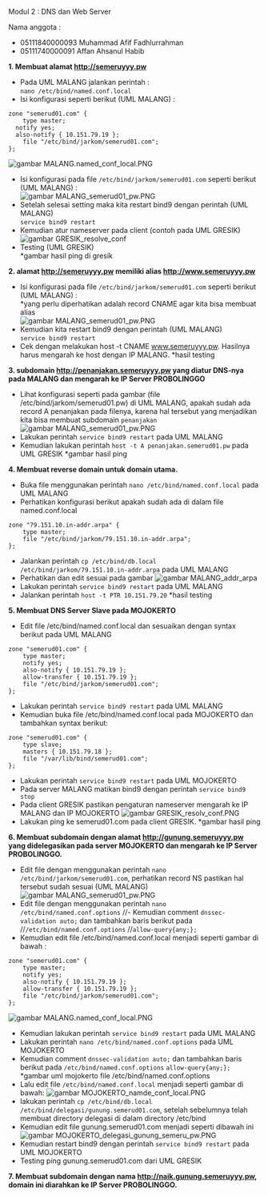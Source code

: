 Modul 2 : DNS dan Web Server

Nama anggota :
- 05111840000093 Muhammad Afif Fadhlurrahman 
- 05111740000091 Affan Ahsanul Habib

**1. Membuat alamat http://semeruyyy.pw**
- Pada UML MALANG jalankan perintah : </br>
`nano /etc/bind/named.conf.local`
- Isi konfigurasi seperti berikut (UML MALANG) :
```
zone "semerud01.com" {
	type master;
  notify yes;
  also-notify { 10.151.79.19 };
	file "/etc/bind/jarkom/semerud01.com";
};
```
![gambar MALANG.named_conf_local.PNG](img/MALANG.named_conf_local.PNG)
- Isi konfigurasi pada file `/etc/bind/jarkom/semerud01.com` seperti berikut (UML MALANG) : </br>
![gambar MALANG_semerud01_pw.PNG](img/MALANG_semerud01_pw.PNG)
- Setelah selesai setting maka kita restart bind9 dengan perintah (UML MALANG) </br>
`service bind9 restart`
- Kemudian atur nameserver pada client (contoh pada UML GRESIK)</br>
![gambar GRESIK_resolve_conf](img/GRESIK_resolv_conf.PNG)
- Testing (UML GRESIK)</br>
*gambar hasil ping di gresik

**2. alamat http://semeruyyy.pw memiliki alias http://www.semeruyyy.pw**
- Isi konfigurasi pada file `/etc/bind/jarkom/semerud01.com` seperti berikut (UML MALANG) : </br> 
*yang perlu diperhatikan adalah record CNAME agar kita bisa membuat alias </br>
![gambar MALANG_semerud01_pw.PNG ](img/MALANG_semerud01_pw.PNG)
- Kemudian kita restart bind9 dengan perintah (UML MALANG) </br>
`service bind9 restart`
- Cek dengan melakukan host -t CNAME www.semeruyyy.pw. Hasilnya harus mengarah ke host dengan IP MALANG.
*hasil testing

**3. subdomain http://penanjakan.semeruyyy.pw yang diatur DNS-nya pada MALANG dan mengarah ke IP Server PROBOLINGGO**
- Lihat konfigurasi seperti pada gambar (file /etc/bind/jarkom/semerud01.pw) di UML MALANG, apakah sudah ada record A penanjakan pada filenya, karena hal tersebut yang menjadikan kita bisa membuat subdomain `penanjakan`
![gambar MALANG_semerud01_pw.PNG ](img/MALANG_semerud01_pw.PNG)
- Lakukan perintah `service bind9 restart` pada UML MALANG
- Kemudian lakukan perintah `host -t A penanjakan.semerud01.pw` pada UML GRESIK
*gambar hasil ping

**4. Membuat reverse domain untuk domain utama.**
- Buka file menggunakan perintah `nano /etc/bind/named.conf.local` pada UML MALANG
- Perhatikan konfigurasi berikut apakah sudah ada di dalam file named.conf.local
```
zone "79.151.10.in-addr.arpa" {
    type master;
    file "/etc/bind/jarkom/79.151.10.in-addr.arpa";
};
```
- Jalankan perintah `cp /etc/bind/db.local /etc/bind/jarkom/79.151.10.in-addr.arpa` pada UML MALANG
- Perhatikan dan edit sesuai pada gambar 
![gambar MALANG_addr_arpa](img/MALANG_addr_arpa.PNG)
- Lakukan perintah `service bind9 restart` pada UML MALANG
- Jalankan perintah `host -t PTR 10.151.79.20`
*hasil testing

**5. Membuat DNS Server Slave pada MOJOKERTO**
- Edit file /etc/bind/named.conf.local dan sesuaikan dengan syntax berikut pada UML MALANG
```
zone "semerud01.com" {
	type master;
  	notify yes;
 	also-notify { 10.151.79.19 };
  	allow-transfer { 10.151.79.19 };
	file "/etc/bind/jarkom/semerud01.com";
};
```
- Lakukan perintah `service bind9 restart` pada UML MALANG
- Kemudian buka file /etc/bind/named.conf.local pada MOJOKERTO dan tambahkan syntax berikut:
```
zone "semerud01.com" {
    type slave;
    masters { 10.151.79.18 }; 
    file "/var/lib/bind/semerud01.com";
};
```
- Lakukan perintah `service bind9 restart` pada UML MOJOKERTO
- Pada server MALANG matikan bind9 dengan perintah `service bind9 stop`
- Pada client GRESIK pastikan pengaturan nameserver mengarah ke IP MALANG dan IP MOJOKERTO
![gambar GRESIK_resolv_conf.PNG](img/GRESIK_resolv_conf.PNG)
- Lakukan ping ke semerud01.com pada client GRESIK. 
*gambar hasil ping

**6. Membuat subdomain dengan alamat http://gunung.semeruyyy.pw yang didelegasikan pada server MOJOKERTO dan mengarah ke IP Server PROBOLINGGO.**
- Edit file dengan menggunakan perintah `nano /etc/bind/jarkom/semerud01.com`, perhatikan record NS pastikan hal tersebut sudah sesuai (UML MALANG) </br>
![gambar MALANG_semerud01_pw.PNG ](img/MALANG_semerud01_pw.PNG)
- Edit file dengan menggunakan perintah `nano /etc/bind/named.conf.options`
//- Kemudian comment `dnssec-validation auto;` dan tambahkan baris berikut pada //`/etc/bind/named.conf.options`
//`allow-query{any;};`
- Kemudian edit file /etc/bind/named.conf.local menjadi seperti gambar di bawah :
```
zone "semerud01.com" {
	type master;
  	notify yes;
 	also-notify { 10.151.79.19 };
  	allow-transfer { 10.151.79.19 };
	file "/etc/bind/jarkom/semerud01.com";
};
```
![gambar MALANG.named_conf_local.PNG](img/MALANG.named_conf_local.PNG)
- Kemudian lakukan perintah `service bind9 restart` pada UML MALANG
- Lakukan perintah `nano /etc/bind/named.conf.options` pada UML MOJOKERTO
- Kemudian comment `dnssec-validation auto;` dan tambahkan baris berikut pada `/etc/bind/named.conf.options`
`allow-query{any;};`
*gambar uml mojokerto file /etc/bind/named.conf.options
- Lalu edit file `/etc/bind/named.conf.local` menjadi seperti gambar di bawah:
![gambar MOJOKERTO_namde_conf_local.PNG](img/MOJOKERTO_namde_conf_local.PNG)
- lakukan perintah `cp /etc/bind/db.local /etc/bind/delegasi/gunung.semerud01.com`, setelah sebelumnya telah membuat directory delegasi di dalam directory /etc/bind
- Kemudian edit file gunung.semerud01.com menjadi seperti dibawah ini
![gambar MOJOKERTO_delegasi_gunung_semeru_pw.PNG](img/MOJOKERTO_delegasi_gunung_semeru_pw.PNG)
- Kemudian restart bind9 dengan perintah `service bind9 restart` pada UML MOJOKERTO
- Testing ping gunung.semerud01.com dari UML GRESIK

**7. Membuat subdomain dengan nama http://naik.gunung.semeruyyy.pw, domain ini diarahkan ke IP Server PROBOLINGGO.**
